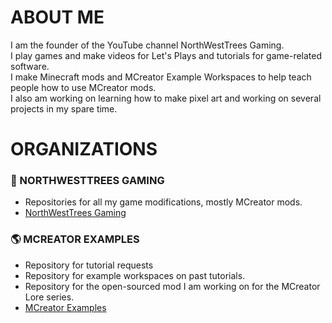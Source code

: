 # ABOUT ME
I am the founder of the YouTube channel NorthWestTrees Gaming.  
I play games and make videos for Let's Plays and tutorials for game-related software.  
I make Minecraft mods and MCreator Example Workspaces to help teach people how to use MCreator mods.  
I also am working on learning how to make pixel art and working on several projects in my spare time.  

# ORGANIZATIONS
### 🌲 NORTHWESTTREES GAMING
- Repositories for all my game modifications, mostly MCreator mods.
- [NorthWestTrees Gaming](https://github.com/northwesttrees-gaming)

### 🌎 MCREATOR EXAMPLES
- Repository for tutorial requests
- Repository for example workspaces on past tutorials.
- Repository for the open-sourced mod I am working on for the MCreator Lore series.
- [MCreator Examples](https://github.com/MCreator-Examples)  
